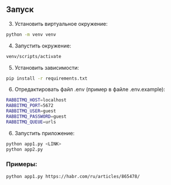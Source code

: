 
## Запуск

3. Установить виртуальное окружение:
```bash
python -m venv venv
```
4. Запустить окружение:
```bash
venv/scripts/activate
```
5. Установить зависимости:
```bash
pip install -r requirements.txt
```
6. Отредактировать файл .env (пример в файле .env.example):
```bash
RABBITMQ_HOST=localhost
RABBITMQ_PORT=5672
RABBITMQ_USER=guest
RABBITMQ_PASSWORD=guest
RABBITMQ_QUEUE=urls
```
6. Запустить приложение:
```bash
python app1.py <LINK>
python app2.py
```

### Примеры:
```bash
python app1.py https://habr.com/ru/articles/865478/
```

